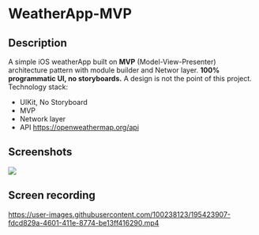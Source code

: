 # WeatherApp-MVP

## Description
A simple iOS weatherApp built on **MVP** (Model-View-Presenter) architecture pattern with module builder and Networ layer. **100% programmatic UI, no storyboards.** 
A design is not the point of this project.
Technology stack:
- UIKit, No Storyboard
- MVP
- Network layer
- API https://openweathermap.org/api
## Screenshots
<img src="https://user-images.githubusercontent.com/100238123/195424978-536c4fb0-13f5-49d5-a5e3-539fd44b3c9e.png">

## Screen recording

https://user-images.githubusercontent.com/100238123/195423907-fdcd829a-4601-411e-8774-be13ff416290.mp4

